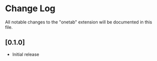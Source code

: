 # Change Log

All notable changes to the "onetab" extension will be documented in this file.

## [0.1.0]

- Initial release